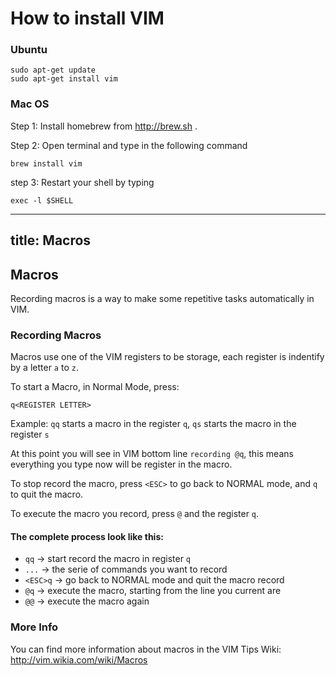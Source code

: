 # How to install VIM

### Ubuntu

```
sudo apt-get update
sudo apt-get install vim
```

### Mac OS
Step 1: Install homebrew from http://brew.sh .

Step 2: Open terminal and type in the following command
```
brew install vim
```
step 3: Restart your shell by typing
```
exec -l $SHELL
```

---
title: Macros
---

## Macros

Recording macros is a way to make some repetitive tasks automatically in VIM.

### Recording Macros

Macros use one of the VIM registers to be storage, each register is indentify by a letter `a` to `z`.

To start a Macro, in Normal Mode, press:

```vim
q<REGISTER LETTER>
```
Example: `qq` starts a macro in the register `q`, `qs` starts the macro in the register `s`

At this point you will see in VIM bottom line `recording @q`, this means everything you type now will be register in the macro.

To stop record the macro, press `<ESC>` to go back to NORMAL mode, and `q` to quit the macro.

To execute the macro you record, press `@` and the register `q`.

#### The complete process look like this:
- `qq` -> start record the macro in register `q`
- `...` -> the serie of commands you want to record
- `<ESC>q` -> go back to NORMAL mode and quit the macro record
- `@q` -> execute the macro, starting from the line you current are
- `@@` -> execute the macro again

### More Info

You can find more information about macros in the VIM Tips Wiki: 
http://vim.wikia.com/wiki/Macros
